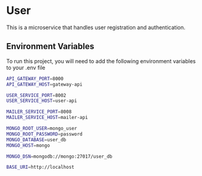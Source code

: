 
# User

This is a microservice that handles user registration and authentication.


## Environment Variables

To run this project, you will need to add the following environment variables to your .env file

```bash
API_GATEWAY_PORT=8000
API_GATEWAY_HOST=gateway-api

USER_SERVICE_PORT=8002
USER_SERVICE_HOST=user-api

MAILER_SERVICE_PORT=8008
MAILER_SERVICE_HOST=mailer-api

MONGO_ROOT_USER=mongo_user
MONGO_ROOT_PASSWORD=password
MONGO_DATABASE=user_db
MONGO_HOST=mongo

MONGO_DSN=mongodb://mongo:27017/user_db

BASE_URI=http://localhost
```

